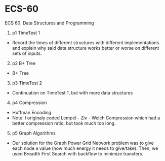 # ECS-60
ECS 60: Data Structures and Programming
1. p1 TimeTest 1
  * Record the times of different structures with different implementations and explain why said data structure works better or worse on different sets of inputs. 
2. p2 B+ Tree
  * B+ Tree
3. p3 TimeTest 2
  * Continuation on TimeTest 1, but with more data structures
4. p4 Compression
  * Huffman Encoding
  * Note: I originaly coded Lempel - Ziv - Welch Compression which had a better compression ratio, but took much too long. 
5. p5 Graph Algorithms
  * Our solution for the Graph Power Grid Network problem was to give each node a value (how much energy it needs to give/take). Then, we used Breadth First Search with backflow to minimize transfers. 
